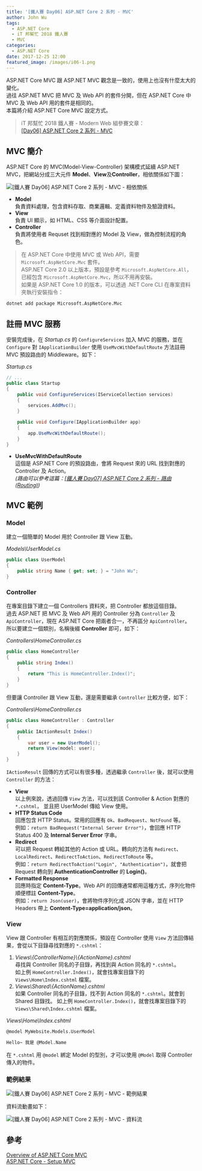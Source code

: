 ```yaml
---
title: '[鐵人賽 Day06] ASP.NET Core 2 系列 - MVC'
author: John Wu
tags:
  - ASP.NET Core
  - iT 邦幫忙 2018 鐵人賽
  - MVC
categories:
  - ASP.NET Core
date: 2017-12-25 12:00
featured_image: /images/i06-1.png
---
```


ASP.NET Core MVC 跟 ASP.NET MVC 觀念是一致的，使用上也沒有什麼太大的變化。  
過往 ASP.NET MVC 把 MVC 及 Web API 的套件分開，但在 ASP.NET Core 中 MVC 及 Web API 用的套件是相同的。  
本篇將介紹 ASP.NET Core MVC 設定方式。  

> iT 邦幫忙 2018 鐵人賽 - Modern Web 組參賽文章：  
 [[Day06] ASP.NET Core 2 系列 - MVC](https://ithelp.ithome.com.tw/articles/10193590)  
 
<!-- more -->

## MVC 簡介

ASP.NET Core 的 MVC(Model-View-Controller) 架構模式延續 ASP.NET MVC，把網站分成三大元件 **Model**、**View**及**Controller**，相依關係如下圖：  

![[鐵人賽 Day06] ASP.NET Core 2 系列 - MVC - 相依關係](/images/i06-2.png)  

* **Model**  
 負責資料處理，包含資料存取、商業邏輯、定義資料物件及驗證資料。  
* **View**  
 負責 UI 顯示，如 HTML、CSS 等介面設計配置。  
* **Controller**  
 負責將使用者 Requset 找到相對應的 Model 及 View，做為控制流程的角色。  

> 在 ASP.NET Core 中使用 MVC 或 Web API，需要 `Microsoft.AspNetCore.Mvc` 套件。  
 ASP.NET Core 2.0 以上版本，預設是參考 `Microsoft.AspNetCore.All`，已經包含 `Microsoft.AspNetCore.Mvc`，所以不用再安裝。  
 如果是 ASP.NET Core 1.0 的版本，可以透過 .NET Core CLI 在專案資料夾執行安裝指令：  
 ```sh
dotnet add package Microsoft.AspNetCore.Mvc
 ```

## 註冊 MVC 服務

安裝完成後，在 *Startup.cs* 的 `ConfigureServices` 加入 MVC 的服務，並在 `Configure` 對 `IApplicationBuilder` 使用 `UseMvcWithDefaultRoute` 方法註冊 MVC 預設路由的 Middleware。如下：  

*Startup.cs*
```cs
// ...
public class Startup
{
    public void ConfigureServices(IServiceCollection services)
    {
        services.AddMvc();
    }

    public void Configure(IApplicationBuilder app)
    {
        app.UseMvcWithDefaultRoute();
    }
}
```
* **UseMvcWithDefaultRoute**  
 這個是 ASP.NET Core 的預設路由，會將 Request 來的 URL 找到對應的 Controller 及 Action。  
 *(路由可以參考這篇：[[鐵人賽 Day07] ASP.NET Core 2 系列 - 路由 (Routing)](/article/ironman-day07-asp-net-core-routing.html))*  

## MVC 範例

### Model 

建立一個簡單的 Model 用於 Controller 跟 View 互動。  

*Models\UserModel.cs*
```cs
public class UserModel
{
    public string Name { get; set; } = "John Wu";
}
```

### Controller

在專案目錄下建立一個 Controllers 資料夾，把 Controller 都放這個目錄。  
過去 ASP.NET 把 MVC 及 Web API 用的 Controller 分為 `Controller` 及 `ApiController`，現在 ASP.NET Core 把兩者合一，不再區分 `ApiController`。  
所以要建立一個類別，名稱後綴 **Controller** 即可，如下：  

*Controllers\HomeController.cs*
```cs
public class HomeController
{
    public string Index()
    {
        return "This is HomeController.Index()";
    }
}
```

但要讓 Controller 跟 View 互動，還是需要繼承 `Controller` 比較方便，如下：  

*Controllers\HomeController.cs*
```cs
public class HomeController : Controller
{
    public IActionResult Index()
    {
        var user = new UserModel();
        return View(model: user);
    }
}
```

`IActionResult` 回傳的方式可以有很多種，透過繼承 `Controller` 後，就可以使用 `Controller` 的方法：  
* **View**  
 以上例來說，透過回傳 `View` 方法，可以找到該 Controller & Action 對應的 `*.cshtml`， 並且把 UserModel 傳給 View 使用。  
* **HTTP Status Code**  
 回應包含 HTTP Status。常用的回應有 `Ok`、`BadRequest`、`NotFound` 等。  
 例如：`return BadRequest("Internal Server Error")`，會回應 HTTP Status 400 及 **Internal Server Error** 字串。   
* **Redirect**  
 可以把 Request 轉給其他的 Action 或 URL。轉向的方法有 `Redirect`、`LocalRedirect`、`RedirectToAction`、`RedirectToRoute` 等。  
 例如：`return RedirectToAction("Login", "Authentication")`，就會把 Request 轉向到 **AuthenticationController** 的 **Login()**。    
* **Formatted Response**  
 回應時指定 **Content-Type**。Web API 的回傳通常都用這種方式，序列化物件順便標註 **Content-Type**。  
 例如：`return Json(user)`，會將物件序列化成 JSON 字串，並在 HTTP Headers 帶上 **Content-Type=application/json**。  

### View

View 跟 Controller 有相互的對應關係，預設在 Controller 使用 `View` 方法回傳結果，會從以下目錄尋找對應的 `*.cshtml`：  
1. *Views\\{ControllerName}\\{ActionName}.cshtml*  
 尋找與 Controller 同名的子目錄，再找到與 Action 同名的 `*.cshtml`。  
 如上例 `HomeController.Index()`，就會找專案目錄下的 `Views\Home\Index.cshtml` 檔案。  
2. *Views\Shared\\{ActionName}.cshtml*  
 如果 Controller 同名的子目錄，找不到 Action 同名的 `*.cshtml`。就會到 Shared 目錄找。
 如上例 `HomeController.Index()`，就會找專案目錄下的 `Views\Shared\Index.cshtml` 檔案。  

*Views\Home\Index.cshtml*
```html
@model MyWebsite.Models.UserModel

Hello~ 我是 @Model.Name
```

在 `*.cshtml` 用 `@model` 綁定 Model 的型別，才可以使用 `@Model` 取得 Controller 傳入的物件。  

### 範例結果

![[鐵人賽 Day06] ASP.NET Core 2 系列 - MVC - 範例結果](/images/i06-1.png)

資料流動畫如下：  

![[鐵人賽 Day06] ASP.NET Core 2 系列 - MVC - 資料流](/images/i06-3.gif)  

## 參考

[Overview of ASP.NET Core MVC](https://docs.microsoft.com/en-us/aspnet/core/mvc/overview)  
[ASP.NET Core - Setup MVC](https://www.tutorialspoint.com/asp.net_core/asp.net_core_setup_mvc.htm)  